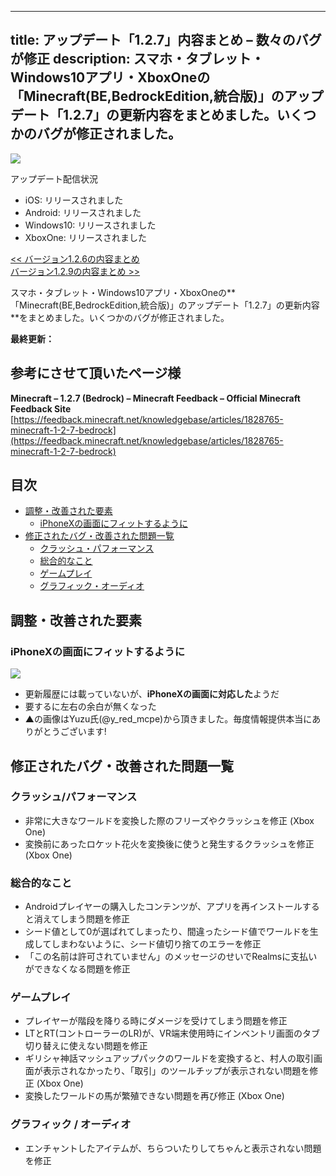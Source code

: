 
---
title: アップデート「1.2.7」内容まとめ – 数々のバグが修正
description: スマホ・タブレット・Windows10アプリ・XboxOneの「Minecraft(BE,BedrockEdition,統合版)」のアップデート「1.2.7」の更新内容をまとめました。いくつかのバグが修正されました。
---

![](https://cdn-ak.f.st-hatena.com/images/fotolife/s/sasigume/20210208/20210208111017.png)

アップデート配信状況

*   iOS: リリースされました
*   Android: リリースされました
*   Windows10: リリースされました
*   XboxOne: リリースされました

[<< バージョン1.2.6の内容まとめ](https://www.napoan.com/bedrock-update-126/)  
[バージョン1.2.9の内容まとめ >>](https://www.napoan.com/bedrock-update-129/)

スマホ・タブレット・Windows10アプリ・XboxOneの**「Minecraft(BE,BedrockEdition,統合版)」のアップデート「1.2.7」の更新内容**をまとめました。いくつかのバグが修正されました。

**最終更新：**

## 参考にさせて頂いたページ様

**Minecraft – 1.2.7 (Bedrock) – Minecraft Feedback – Official Minecraft Feedback Site**  
[https://feedback.minecraft.net/knowledgebase/articles/1828765-minecraft-1-2-7-bedrock](https://feedback.minecraft.net/knowledgebase/articles/1828765-minecraft-1-2-7-bedrock)

## 目次

*   [調整・改善された要素](#tweaks)
    *   [iPhoneXの画面にフィットするように](#iphonex)
*   [修正されたバグ・改善された問題一覧](#bugfixes)
    *   [クラッシュ・パフォーマンス](#crush)
    *   [総合的なこと](#general)
    *   [ゲームプレイ](#gameplay)
    *   [グラフィック・オーディオ](#grau)

## 調整・改善された要素

### iPhoneXの画面にフィットするように

![](https://cdn-ak.f.st-hatena.com/images/fotolife/s/sasigume/20210208/20210208181032.jpg)

*   更新履歴には載っていないが、**iPhoneXの画面に対応した**ようだ
*   要するに左右の余白が無くなった
*   ▲の画像はYuzu氏(@y\_red\_mcpe)から頂きました。毎度情報提供本当にありがとうございます!

## 修正されたバグ・改善された問題一覧

### クラッシュ/パフォーマンス

*   非常に大きなワールドを変換した際のフリーズやクラッシュを修正 (Xbox One)
*   変換前にあったロケット花火を変換後に使うと発生するクラッシュを修正 (Xbox One)

### 総合的なこと

*   Androidプレイヤーの購入したコンテンツが、アプリを再インストールすると消えてしまう問題を修正
*   シード値として0が選ばれてしまったり、間違ったシード値でワールドを生成してしまわないように、シード値切り捨てのエラーを修正
*   「この名前は許可されていません」のメッセージのせいでRealmsに支払いができなくなる問題を修正

### ゲームプレイ

*   プレイヤーが階段を降りる時にダメージを受けてしまう問題を修正
*   LTとRT(コントローラーのLR)が、VR端末使用時にインベントリ画面のタブ切り替えに使えない問題を修正
*   ギリシャ神話マッシュアップパックのワールドを変換すると、村人の取引画面が表示されなかったり、「取引」のツールチップが表示されない問題を修正 (Xbox One)
*   変換したワールドの馬が繁殖できない問題を再び修正 (Xbox One)

### グラフィック / オーディオ

*   エンチャントしたアイテムが、ちらついたりしてちゃんと表示されない問題を修正
